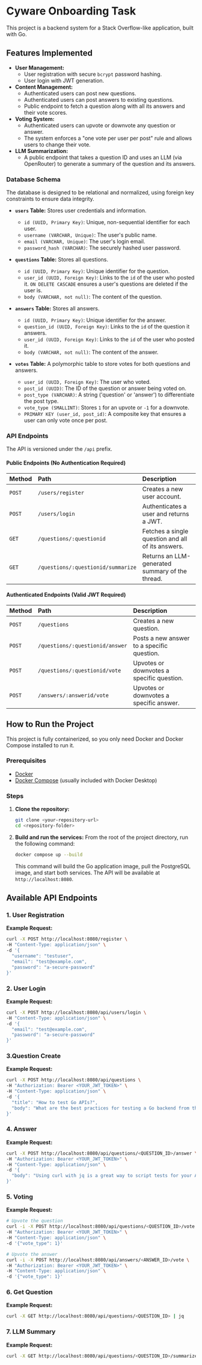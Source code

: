 # Cyware Onboarding Task

This project is a backend system for a Stack Overflow-like application, built with Go.


## Features Implemented

* **User Management:**
    * User registration with secure `bcrypt` password hashing.
    * User login with JWT generation.
* **Content Management:**
    * Authenticated users can post new questions.
    * Authenticated users can post answers to existing questions.
    * Public endpoint to fetch a question along with all its answers and their vote scores.
* **Voting System:**
    * Authenticated users can upvote or downvote any question or answer.
    * The system enforces a "one vote per user per post" rule and allows users to change their vote.
* **LLM Summarization:**
    * A public endpoint that takes a question ID and uses an LLM (via OpenRouter) to generate a summary of the question and its answers.

### Database Schema

The database is designed to be relational and normalized, using foreign key constraints to ensure data integrity.

* **`users` Table:** Stores user credentials and information.
    * `id (UUID, Primary Key)`: Unique, non-sequential identifier for each user.
    * `username (VARCHAR, Unique)`: The user's public name.
    * `email (VARCHAR, Unique)`: The user's login email.
    * `password_hash (VARCHAR)`: The securely hashed user password.
* **`questions` Table:** Stores all questions.
    * `id (UUID, Primary Key)`: Unique identifier for the question.
    * `user_id (UUID, Foreign Key)`: Links to the `id` of the user who posted it. `ON DELETE CASCADE` ensures a user's questions are deleted if the user is.
    * `body (VARCHAR, not null)`: The content of the question.

* **`answers` Table:** Stores all answers.
    * `id (UUID, Primary Key)`: Unique identifier for the answer.
    * `question_id (UUID, Foreign Key)`: Links to the `id` of the question it answers.
    * `user_id (UUID, Foreign Key)`: Links to the `id` of the user who posted it.
    * `body (VARCHAR, not null)`: The content of the answer.
* **`votes` Table:** A polymorphic table to store votes for both questions and answers.
    * `user_id (UUID, Foreign Key)`: The user who voted.
    * `post_id (UUID)`: The ID of the question or answer being voted on.
    * `post_type (VARCHAR)`: A string ('question' or 'answer') to differentiate the post type.
    * `vote_type (SMALLINT)`: Stores `1` for an upvote or `-1` for a downvote.
    * `PRIMARY KEY (user_id, post_id)`: A composite key that ensures a user can only vote once per post.

### API Endpoints

The API is versioned under the `/api` prefix.

#### Public Endpoints (No Authentication Required)

| Method | Path                                   | Description                                       |
| :----- | :------------------------------------- | :------------------------------------------------ |
| `POST` | `/users/register`                      | Creates a new user account.                       |
| `POST` | `/users/login`                         | Authenticates a user and returns a JWT.           |
| `GET`  | `/questions/:questionid`               | Fetches a single question and all of its answers. |
| `GET`  | `/questions/:questionid/summarize`     | Returns an LLM-generated summary of the thread.   |

#### Authenticated Endpoints (Valid JWT Required)

| Method | Path                                   | Description                               |
| :----- | :------------------------------------- | :---------------------------------------- |
| `POST` | `/questions`                           | Creates a new question.                   |
| `POST` | `/questions/:questionid/answer`        | Posts a new answer to a specific question. |
| `POST` | `/questions/:questionid/vote`          | Upvotes or downvotes a specific question. |
| `POST` | `/answers/:answerid/vote`              | Upvotes or downvotes a specific answer.   |

## How to Run the Project

This project is fully containerized, so you only need Docker and Docker Compose installed to run it.

### Prerequisites

* [Docker](https://docs.docker.com/get-docker/)
* [Docker Compose](https://docs.docker.com/compose/install/) (usually included with Docker Desktop)

### Steps

1.  **Clone the repository:**
    ```bash
    git clone <your-repository-url>
    cd <repository-folder>
    ```

2.  **Build and run the services:**
    From the root of the project directory, run the following command:
    ```bash
    docker compose up --build
    ```
    This command will build the Go application image, pull the PostgreSQL image, and start both services. The API will be available at `http://localhost:8080`.

## Available API Endpoints

### 1. User Registration

**Example Request:**
```bash
curl -X POST http://localhost:8080/register \
-H "Content-Type: application/json" \
-d '{
  "username": "testuser",
  "email": "test@example.com",
  "password": "a-secure-password"
}'
```


### 2. User Login


**Example Request:**
```bash
curl -X POST http://localhost:8080/api/users/login \
-H "Content-Type: application/json" \
-d '{
  "email": "test@example.com",
  "password": "a-secure-password"
}'
```

### 3.Question Create


**Example Request:**
```bash
curl -X POST http://localhost:8080/api/questions \
-H "Authorization: Bearer <YOUR_JWT_TOKEN>" \
-H "Content-Type: application/json" \
-d '{
  "title": "How to test Go APIs?",
  "body": "What are the best practices for testing a Go backend from the command line?"
}'
```
### 4. Answer


**Example Request:**
```bash
curl -X POST http://localhost:8080/api/questions/<QUESTION_ID>/answer \
-H "Authorization: Bearer <YOUR_JWT_TOKEN>" \
-H "Content-Type: application/json" \
-d '{
  "body": "Using curl with jq is a great way to script tests for your API endpoints."
}'

```
### 5. Voting

**Example Request:**
```bash
# Upvote the question
curl -i -X POST http://localhost:8080/api/questions/<QUESTION_ID>/vote \
-H "Authorization: Bearer <YOUR_JWT_TOKEN>" \
-H "Content-Type: application/json" \
-d '{"vote_type": 1}'

# Upvote the answer
curl -i -X POST http://localhost:8080/api/answers/<ANSWER_ID>/vote \
-H "Authorization: Bearer <YOUR_JWT_TOKEN>" \
-H "Content-Type: application/json" \
-d '{"vote_type": 1}'
```

### 6. Get Question

**Example Request:**
```bash
curl -X GET http://localhost:8080/api/questions/<QUESTION_ID> | jq
```

### 7. LLM Summary

**Example Request:**
```bash
curl -X GET http://localhost:8080/api/questions/<QUESTION_ID>/summarize | jq
```

